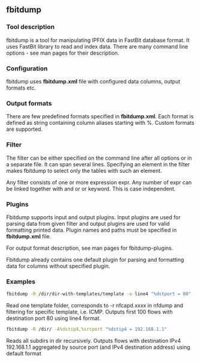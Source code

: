 ## fbitdump

### Tool description

fbitdump is a tool for manipulating IPFIX data in FastBit database format. It uses FastBit library to read and index data.
There are many command line options - see man pages for their description.

### Configuration

fbitdump uses **fbitdump.xml** file with configured data columns, output formats etc.

### Output formats

There are few predefined formats specified in **fbitdump.xml**. Each format is defined as string containing column aliases starting with %.
Custom formats are supported.

### Filter

The filter can be either specified on the command line after all options or in a separate file. It can span several lines.
Specifying an element in the filter makes fbitdump to select only the tables with such an element.

Any filter consists of one or more expression expr. Any number of expr can be linked together with and or or keyword. This is case independent.

### Plugins

Fbitdump supports input and output plugins. Input plugins are used for parsing data from given filter and output plugins are used for valid formatting printed data.
Plugin names and paths must be specified in **fbitdump.xml** file.

For output format description, see man pages for fbitdump-plugins.

Fbitdump already contains one default plugin for parsing and formatting data for columns without specified plugin.

### Examples

```sh 
fbitdump -R /dir/dir-with-templates/template -o line4 "%dstport = 80" -c 100
```
Read one template folder, corresponds to -r nfcapd.xxxx in nfdump and filtering for specific template, i.e. ICMP. Outputs first 100 flows with destination port 80 using line4 format.

```sh
fbitdump -R /dir/ -A%dstip4,%srcport "%dstip4 = 192.168.1.1"
```
Reads all subdirs in dir recursively. Outputs flows with destination IPv4 192.168.1.1 aggregated by source port (and IPv4 destination address) using default format

